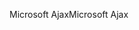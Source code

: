 <span data-ttu-id="262ec-101">Microsoft Ajax</span><span class="sxs-lookup"><span data-stu-id="262ec-101">Microsoft Ajax</span></span>